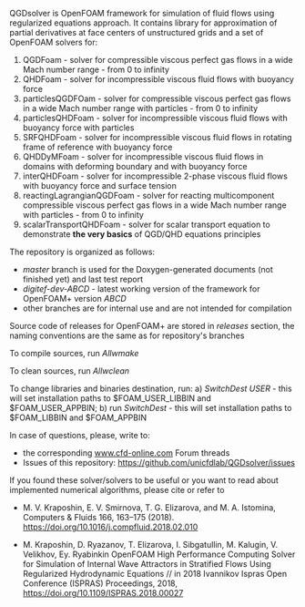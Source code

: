 QGDsolver is OpenFOAM framework for simulation of fluid flows using regularized equations approach. It contains library for approximation of partial derivatives at face centers of unstructured grids and a set of OpenFOAM solvers for:

1. QGDFoam - solver for compressible viscous perfect gas flows in a wide Mach number range - from 0 to infinity
2. QHDFoam - solver for incompressible viscous fluid flows with buoyancy force
3. particlesQGDFOam - solver for compressible viscous perfect gas flows in a wide Mach number range with particles - from 0 to infinity
4. particlesQHDFoam - solver for incompressible viscous fluid flows with buoyancy force with particles
5. SRFQHDFoam - solver for incompressible viscous fluid flows in rotating frame of reference  with buoyancy force
6. QHDDyMFoam -  solver for incompressible viscous fluid flows in domains with deforming boundary and with buoyancy force
7. interQHDFoam - solver for incompressible 2-phase viscous fluid flows with buoyancy force and surface tension
8. reactingLagrangianQGDFoam - solver for reacting multicomponent compressible viscous perfect gas flows in a wide Mach number range with particles - from 0 to infinity
9. scalarTransportQHDFoam - solver for scalar transport equation to demonstrate **the very basics** of QGD/QHD equations principles

The repository is organized as follows:
* *master* branch is used for the Doxygen-generated documents (not finished yet) and last test report
* *digitef-dev-ABCD* - latest working version of the framework for OpenFOAM+ version *ABCD*
* other branches are for internal use and are not intended for compilation

Source code of releases for OpenFOAM+ are stored in *releases* section, the naming conventions are the same as for repository's branches

To compile sources, run *Allwmake*

To clean sources, run *Allwclean*

To change libraries and binaries destination, run: a) *SwitchDest USER* - this will set installation paths to $FOAM_USER_LIBBIN and $FOAM_USER_APPBIN; b) run *SwitchDest* - this will set installation paths to $FOAM_LIBBIN and $FOAM_APPBIN

In case of questions, please, write to:

* the corresponding www.cfd-online.com Forum threads 
* Issues of this repository: https://github.com/unicfdlab/QGDsolver/issues


If you found these solver/solvers to be useful or you want to read about implemented numerical algorithms, please cite or refer to

* M. V. Kraposhin, E. V. Smirnova, T. G. Elizarova, and M. A. Istomina, 
Computers & Fluids 166, 163–175 (2018). https://doi.org/10.1016/j.compfluid.2018.02.010

* M.  Kraposhin, D. Ryazanov, T. Elizarova, I. Sibgatullin, M. Kalugin, V. Velikhov, Ey. Ryabinkin
OpenFOAM High Performance Computing Solver for Simulation of Internal Wave Attractors in Stratified
Flows Using Regularized Hydrodynamic Equations // in 2018 Ivannikov Ispras Open Conference (ISPRAS) 
Proceedings, 2018, https://doi.org/10.1109/ISPRAS.2018.00027 


